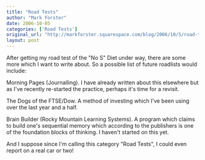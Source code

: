 ```yaml
---
title: "Road Tests"
author: "Mark Forster"
date: 2006-10-05
categories: ['Road Tests']
original_url: "http://markforster.squarespace.com/blog/2006/10/5/road-tests.html"
layout: post
---
```


After getting my road test of the "No S" Diet under way, there are some more which I want to write about. So a possible list of future roadlists would include:

Morning Pages (Journalling). I have already written about this elsewhere but as I've recently re-started the practice, perhaps it's time for a revisit.

The Dogs of the FTSE/Dow. A method of investing which I've been using over the last year and a half.

Brain Builder (Rocky Mountain Learning Systems). A program which claims to build one's sequential memory which according to the publishers is one of the foundation blocks of thinking. I haven't started on this yet.

And I suppose since I'm calling this category "Road Tests", I could even report on a real car or two!
